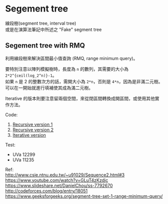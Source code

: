 # Segement tree

線段樹(segment tree, interval tree)  
或是在演算法筆記中所述之 "Fake" segment tree

## Segement tree with RMQ

利用線段樹來解決區間最小值查詢 (RMQ, range minimum query)。

要特別注意以陣列模擬樹時，長度為 `n` 的數列，其需要的大小為 `2*2^{ceil(log_2^n)}-1`。  
如果 `n` 是 2 的整數次方的話，需開大小為 `2*n`，否則是 `4*n`，因為是非滿二元樹。  
可以在一開始就進行填補使其成為滿二元樹。

Iterative 的版本則要注意留兩個空間，來從閉區間轉換成開區間，或使用其他實作方法。

Code:  
1. [Recursive version 1](segment_tree_with_RMQ_1.cpp)  
2. [Recursive version 2](segment_tree_with_RMQ_2.cpp)
3. [Iterative version](segment_tree_with_RMQ_3.cpp)

Test:  
* UVa 12299
* UVa 11235

Ref:  
<http://www.csie.ntnu.edu.tw/~u91029/Sequence2.html#3>  
<https://www.youtube.com/watch?v=GLuT4zKzdjc>  
<https://www.slideshare.net/DanielChou/ss-7792670>  
<http://codeforces.com/blog/entry/18051>  
<https://www.geeksforgeeks.org/segment-tree-set-1-range-minimum-query/>
